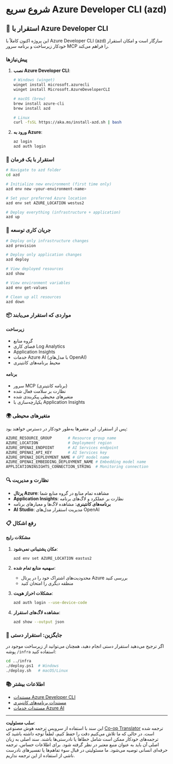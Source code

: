 <!--
CO_OP_TRANSLATOR_METADATA:
{
  "original_hash": "3ef1c97c5c40577da3be422d29276383",
  "translation_date": "2025-09-30T12:19:57+00:00",
  "source_file": "azd/README.md",
  "language_code": "fa"
}
-->
# شروع سریع Azure Developer CLI (azd)

## 🚀 استقرار با Azure Developer CLI

این پروژه اکنون کاملاً با Azure Developer CLI (azd) سازگار است و امکان استقرار خودکار زیرساخت و برنامه سرور MCP را فراهم می‌کند.

### پیش‌نیازها

1. **نصب Azure Developer CLI**:
   ```bash
   # Windows (winget)
   winget install microsoft.azurecli
   winget install Microsoft.AzureDeveloperCLI
   
   # macOS (brew)
   brew install azure-cli
   brew install azd
   
   # Linux
   curl -fsSL https://aka.ms/install-azd.sh | bash
   ```

2. **ورود به Azure**:
   ```bash
   az login
   azd auth login
   ```

### 🎯 استقرار با یک فرمان

```bash
# Navigate to azd folder
cd azd

# Initialize new environment (first time only)
azd env new <your-environment-name>

# Set your preferred Azure location
azd env set AZURE_LOCATION westus2

# Deploy everything (infrastructure + application)
azd up
```

### 🔧 جریان کاری توسعه

```bash
# Deploy only infrastructure changes
azd provision

# Deploy only application changes  
azd deploy

# View deployed resources
azd show

# View environment variables
azd env get-values

# Clean up all resources
azd down
```

### 📦 مواردی که استقرار می‌یابند

#### **زیرساخت**
- گروه منابع
- فضای کاری Log Analytics  
- Application Insights
- خدمات Azure AI (با مدل‌های OpenAI)
- محیط برنامه‌های کانتینری

#### **برنامه**
- سرور MCP (برنامه کانتینری)
- نظارت بر سلامت فعال شده
- متغیرهای محیطی پیکربندی شده
- یکپارچه‌سازی با Application Insights

### 🌍 متغیرهای محیطی

پس از استقرار، این متغیرها به‌طور خودکار در دسترس خواهند بود:

```bash
AZURE_RESOURCE_GROUP       # Resource group name
AZURE_LOCATION             # Deployment region
AZURE_OPENAI_ENDPOINT      # AI Services endpoint
AZURE_OPENAI_API_KEY       # AI Services key
AZURE_OPENAI_DEPLOYMENT_NAME # GPT model name
AZURE_OPENAI_EMBEDDING_DEPLOYMENT_NAME # Embedding model name
APPLICATIONINSIGHTS_CONNECTION_STRING  # Monitoring connection
```

### 🔍 نظارت و مدیریت

- **پرتال Azure**: مشاهده تمام منابع در گروه منابع شما
- **Application Insights**: نظارت بر عملکرد و لاگ‌های برنامه
- **برنامه‌های کانتینری**: مشاهده لاگ‌ها و معیارهای برنامه
- **AI Studio**: مدیریت استقرار مدل‌های OpenAI

### 📋 رفع اشکال

#### **مشکلات رایج**

1. **مکان پشتیبانی نمی‌شود**:
   ```bash
   azd env set AZURE_LOCATION eastus2
   ```

2. **سهمیه منابع تمام شده**:
   - محدودیت‌های اشتراک خود را در پرتال Azure بررسی کنید
   - منطقه دیگری را امتحان کنید

3. **مشکلات احراز هویت**:
   ```bash
   azd auth login --use-device-code
   ```

4. **مشاهده لاگ‌های استقرار**:
   ```bash
   azd show --output json
   ```

### 🔄 جایگزین: استقرار دستی

اگر ترجیح می‌دهید استقرار دستی انجام دهید، همچنان می‌توانید از زیرساخت موجود در پوشه `/infra` استفاده کنید:

```bash
cd ../infra
./deploy.ps1  # Windows
./deploy.sh   # macOS/Linux
```

### 📚 اطلاعات بیشتر

- [مستندات Azure Developer CLI](https://docs.microsoft.com/azure/developer/azure-developer-cli/)
- [مستندات برنامه‌های کانتینری](https://docs.microsoft.com/azure/container-apps/)
- [مستندات خدمات Azure AI](https://docs.microsoft.com/azure/ai-services/)

---

**سلب مسئولیت**:  
این سند با استفاده از سرویس ترجمه هوش مصنوعی [Co-op Translator](https://github.com/Azure/co-op-translator) ترجمه شده است. در حالی که ما تلاش می‌کنیم دقت را حفظ کنیم، لطفاً توجه داشته باشید که ترجمه‌های خودکار ممکن است شامل خطاها یا نادرستی‌ها باشند. سند اصلی به زبان اصلی آن باید به عنوان منبع معتبر در نظر گرفته شود. برای اطلاعات حساس، ترجمه حرفه‌ای انسانی توصیه می‌شود. ما مسئولیتی در قبال سوء تفاهم‌ها یا تفسیرهای نادرست ناشی از استفاده از این ترجمه نداریم.